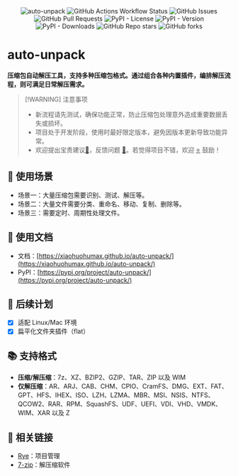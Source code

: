 <div align="center">
  <picture>
    <source media="(prefers-color-scheme: dark)" srcset="logo.png">
    <source media="(prefers-color-scheme: light)" srcset="logo-dark.png">
    <img alt="auto-unpack" src="logo.png">
  </picture>

  <img alt="GitHub Actions Workflow Status" src="https://img.shields.io/github/actions/workflow/status/xiaohuohumax/auto-unpack/publish-package.yaml?label=Build">
  <img alt="GitHub Issues" src="https://img.shields.io/github/issues/xiaohuohumax/auto-unpack?label=Issues">
  <img alt="GitHub Pull Requests" src="https://img.shields.io/github/issues-pr/xiaohuohumax/auto-unpack?label=Pull%20Requests">
  <img alt="PyPI - License" src="https://img.shields.io/pypi/l/auto-unpack?label=License">
  <img alt="PyPI - Version" src="https://img.shields.io/pypi/v/auto-unpack?label=PyPi">
  <img alt="PyPI - Downloads" src="https://img.shields.io/pypi/dm/auto-unpack?label=PyPi%20Downloads">
  <img alt="GitHub Repo stars" src="https://img.shields.io/github/stars/xiaohuohumax/auto-unpack">
  <img alt="GitHub forks" src="https://img.shields.io/github/forks/xiaohuohumax/auto-unpack">
</div>

# auto-unpack

**压缩包自动解压工具，支持多种压缩包格式。通过组合各种内置插件，编排解压流程，则可满足日常解压需求。**

> [!WARNING] 注意事项
> + 新流程请先测试，确保功能正常，防止压缩包处理意外造成重要数据丢失或损坏。
> + 项目处于开发阶段，使用时最好限定版本，避免因版本更新导致功能异常。
> + 欢迎提出宝贵建议[🚧](https://github.com/xiaohuohumax/auto-unpack/pulls)，反馈问题 [🐛](https://github.com/xiaohuohumax/auto-unpack/issues)。若觉得项目不错，欢迎 [⭐](https://github.com/xiaohuohumax/auto-unpack) 鼓励！

## 🎯 使用场景

+ 场景一：大量压缩包需要识别、测试、解压等。
+ 场景二：大量文件需要分类、重命名、移动、复制、删除等。
+ 场景三：需要定时、周期性处理文件。

## 📖 使用文档

+ 文档：[https://xiaohuohumax.github.io/auto-unpack/](https://xiaohuohumax.github.io/auto-unpack/)
+ PyPI：[https://pypi.org/project/auto-unpack/](https://pypi.org/project/auto-unpack/)

## 🚧 后续计划

+ [x] 适配 Linux/Mac 环境
+ [x] 扁平化文件夹插件（flat）

## 📚 支持格式

+ **压缩/解压缩**：7z、XZ、BZIP2、GZIP、TAR、ZIP 以及 WIM
+ **仅解压缩**：AR、ARJ、CAB、CHM、CPIO、CramFS、DMG、EXT、FAT、GPT、HFS、IHEX、ISO、LZH、LZMA、MBR、MSI、NSIS、NTFS、QCOW2、RAR、RPM、SquashFS、UDF、UEFI、VDI、VHD、VMDK、WIM、XAR 以及 Z

## 🔗 相关链接

+ [Rye](https://rye.astral.sh/)：项目管理
+ [7-zip](https://7-zip.org/)：解压缩软件
